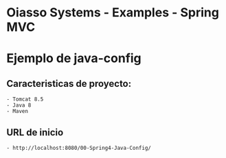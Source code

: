 # Oiasso Systems - Examples - Spring MVC
# Ejemplo de java-config

## Caracteristicas de proyecto:
	- Tomcat 8.5 
	- Java 8
	- Maven

## URL de inicio
	- http://localhost:8080/00-Spring4-Java-Config/
	





